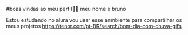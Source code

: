 #boas vindas ao meu perfil🐱‍👤
meu nome é bruno

Estou estudando no alura
vou usar esse anmbiente para compartilhar os meus projetos
https://tenor.com/pt-BR/search/bom-dia-com-chuva-gifs
